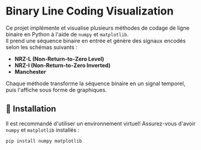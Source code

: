 # Binary Line Coding Visualization  

Ce projet implémente et visualise plusieurs méthodes de codage de ligne binaire en Python à l'aide de `numpy` et `matplotlib`.  
Il prend une séquence binaire en entrée et génère des signaux encodés selon les schémas suivants :  

- **NRZ-L (Non-Return-to-Zero Level)**  
- **NRZ-I (Non-Return-to-Zero Inverted)**  
- **Manchester**  

Chaque méthode transforme la séquence binaire en un signal temporel, puis l'affiche sous forme de graphiques.  

## 📌 Installation 
Il est recommandé d'utiliser un environnement virtuel!
Assurez-vous d'avoir `numpy` et `matplotlib` installés :  

```bash
pip install numpy matplotlib
```

